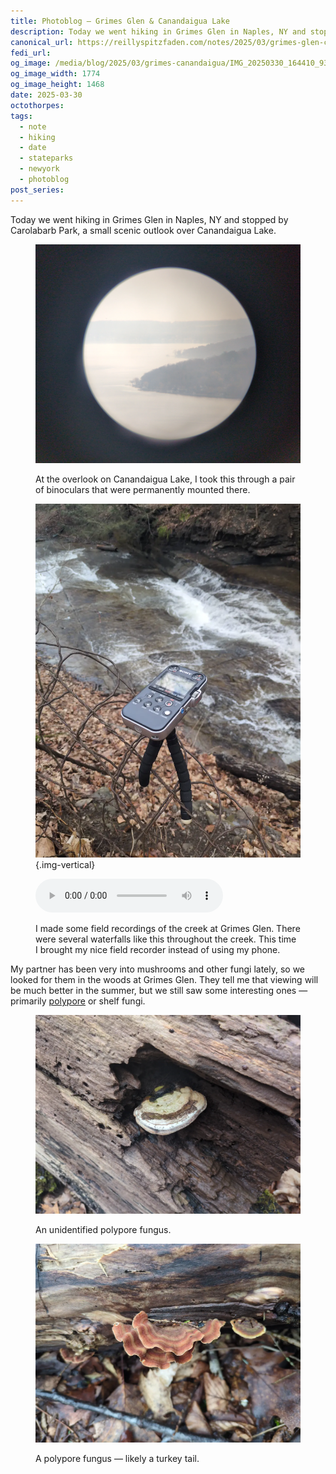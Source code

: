 ```yaml
---
title: Photoblog — Grimes Glen & Canandaigua Lake
description: Today we went hiking in Grimes Glen in Naples, NY and stopped by Canandaigua Lake
canonical_url: https://reillyspitzfaden.com/notes/2025/03/grimes-glen-canandaigua-lake/
fedi_url: 
og_image: /media/blog/2025/03/grimes-canandaigua/IMG_20250330_164410_930_cr.webp
og_image_width: 1774
og_image_height: 1468
date: 2025-03-30
octothorpes: 
tags:
  - note
  - hiking
  - date
  - stateparks
  - newyork
  - photoblog
post_series:
---
```

<link rel="stylesheet" type="text/css" href="/styles/notes-photos.css">

Today we went hiking in Grimes Glen in Naples, NY and stopped by Carolabarb Park, a small scenic outlook over Canandaigua Lake.

<!-- Town of South Bristol Scenic Overlook -->

<figure>

  ![A misty lakeshore taken through a pair of binoculars. The image is inset as a small circle in the middle of a black background](/media/blog/2025/03/grimes-canandaigua/IMG_20250330_164410_930_cr.webp) 
  <figcaption>At the overlook on Canandaigua Lake, I took this through a pair of binoculars that were permanently mounted there.</figcaption>
</figure>

<figure>

  ![A small waterfall in a creek, with a field recorder on a fence in the foreground](/media/blog/2025/03/grimes-canandaigua/IMG_20250330_151308_130.webp) {.img-vertical}

  <audio controls src="/media/blog/2025/03/grimes-canandaigua/grimes-glen-creek-waterfall.mp3" title="Waterfall"></audio>
  <figcaption>I made some field recordings of the creek at Grimes Glen. There were several waterfalls like this throughout the creek. This time I brought my nice field recorder instead of using my phone.<figcaption>
</figure>

My partner has been very into mushrooms and other fungi lately, so we looked for them in the woods at Grimes Glen. They tell me that viewing will be much better in the summer, but we still saw some interesting ones — primarily [polypore](https://en.wikipedia.org/wiki/Polypore) or shelf fungi.

<figure>

  ![A cream-colored polypore fungus with brown rings and dark tubular pores on a log](/media/blog/2025/03/grimes-canandaigua/IMG_20250330_153215_201.webp)
  <figcaption>An unidentified polypore fungus.</figcaption>
</figure>

<figure>

  ![A rippled polypore fungus with alternating light tan and orange-brown rings on a log](/media/blog/2025/03/grimes-canandaigua/IMG_20250330_154123_095.webp)
  <figcaption>A polypore fungus — likely a turkey tail.</figcaption>
</figure>